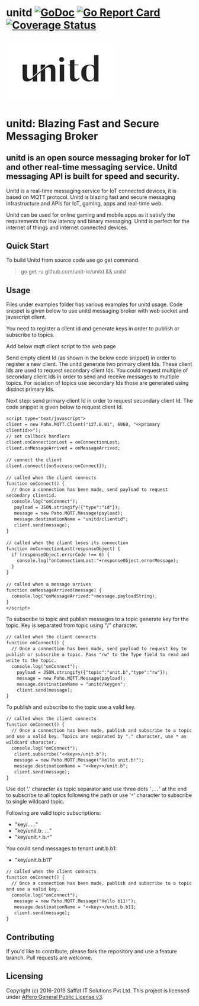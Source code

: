 # unitd [![GoDoc](https://godoc.org/github.com/unit-io/unitd?status.svg)](https://pkg.go.dev/github.com/unit-io/unitd) [![Go Report Card](https://goreportcard.com/badge/github.com/unit-io/unitd)](https://goreportcard.com/report/github.com/unit-io/unitd) [![Coverage Status](https://coveralls.io/repos/github/unit-io/unitd/badge.svg?branch=master)](https://coveralls.io/github/unit-io/unitd?branch=master)

<p align="left">
  <img src="unitd.png" width="300" alt="Unitd" title="Unitd: Blazing Fast and Secure Messaging Broker"> 
</p>

# unitd: Blazing Fast and Secure Messaging Broker

## unitd is an open source messaging broker for IoT and other real-time messaging service. Unitd messaging API is built for speed and security.

Unitd is a real-time messaging service for IoT connected devices, it is based on MQTT protocol. Unitd is blazing fast and secure messaging infrastructure and APIs for IoT, gaming, apps and real-time web.

Unitd can be used for online gaming and mobile apps as it satisfy the requirements for low latency and binary messaging. Unitd is perfect for the internet of things and internet connected devices.

## Quick Start
To build Unitd from source code use go get command.

> go get -u github.com/unit-io/unitd && unitd

## Usage

Files under examples folder has various examples for unitd usage. Code snippet is given below to use unitd messaging broker with web socket and javascript client.

You need to register a client id and generate keys in order to publish or subscribe to topics.

Add below mqtt client script to the web page

>  <script src="https://cdnjs.cloudflare.com/ajax/libs/paho-mqtt/1.0.1/mqttws31.js" type="text/javascript"></script>

Send empty client Id (as shown in the below code snippet) in order to register a new client. The unitd generate two primary client Ids. These client Ids are used to request secondary client Ids. You could request multiple of secondary client Ids in order to send and receive messages to multiple topics. For isolation of topics use secondary Ids those are generated using distinct primary Ids. 

> <script type="text/javascript">client = new Paho.MQTT.Client("127.0.01", 6060, "");</script>

Next step: send primary client Id in order to request secondary client Id. The code snippet is given below to request client Id.

```
script type="text/javascript">
client = new Paho.MQTT.Client("127.0.01", 6060, "<<primary clientid>>");
// set callback handlers
client.onConnectionLost = onConnectionLost;
client.onMessageArrived = onMessageArrived;

// connect the client
client.connect({onSuccess:onConnect});

// called when the client connects
function onConnect() {
  // Once a connection has been made, send payload to request secondary clientid.
  console.log("onConnect");
   payload = JSON.stringify({"type":"id"});
   message = new Paho.MQTT.Message(payload);
   message.destinationName = "unitd/clientid";
   client.send(message);
}

// called when the client loses its connection
function onConnectionLost(responseObject) {
  if (responseObject.errorCode !== 0) {
    console.log("onConnectionLost:"+responseObject.errorMessage);
  }
}

// called when a message arrives
function onMessageArrived(message) {
  console.log("onMessageArrived:"+message.payloadString);
}
</script>
```

To subscribe to topic and publish messages to a topic generate key for the topic. Key is separated from topic using "/" character.

```
// called when the client connects
function onConnect() {
  // Once a connection has been made, send payload to request key to publish or subscribe a topic. Pass "rw" to the Type field to read and write to the topic.
  console.log("onConnect");
    payload = JSON.stringify({"topic":"unit.b","type":"rw"});
    message = new Paho.MQTT.Message(payload);
    message.destinationName = "unitd/keygen";
    client.send(message);
}
```

To publish and subscribe to the topic use a valid key.

```
// called when the client connects
function onConnect() {
  // Once a connection has been made, publish and subscribe to a topic and use a valid key. Topics are separated by "." character, use * as wildcard character.
  console.log("onConnect");
   client.subscribe("<<key>>/unit.b");
   message = new Paho.MQTT.Message("Hello unit.b!");
   message.destinationName = "<<key>>/unit.b";
   client.send(message);
}
```

Use dot '.' character as topic separator and use three dots '`...`' at the end to subscribe to all topics following the path or use '`*`' character to subscribe to single wildcard topic.

Following are valid topic subscriptions:
- "key/`...`"
- "key/unit.b`...`"
- "key/unit.`*`.b.`*`"

You could send messages to tenant unit.b.b1:
- "key/unit.b.b11"
```
// called when the client connects
function onConnect() {
  // Once a connection has been made, publish and subscribe to a topic and use a valid key.
  console.log("onConnect");
   message = new Paho.MQTT.Message("Hello b11!");
   message.destinationName = "<<key>>/unit.b.b11;
   client.send(message);
}
```

## Contributing
If you'd like to contribute, please fork the repository and use a feature branch. Pull requests are welcome.

## Licensing
Copyright (c) 2016-2019 Saffat IT Solutions Pvt Ltd. This project is licensed under [Affero General Public License v3](https://github.com/unit-io/unitd/blob/master/LICENSE).
